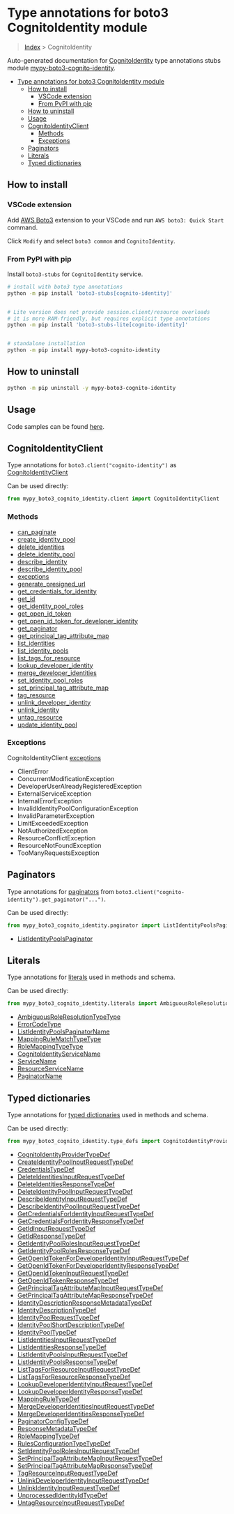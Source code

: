 <a id="type-annotations-for-boto3-cognitoidentity-module"></a>

# Type annotations for boto3 CognitoIdentity module

> [Index](../README.md) > CognitoIdentity

Auto-generated documentation for
[CognitoIdentity](https://boto3.amazonaws.com/v1/documentation/api/latest/reference/services/cognito-identity.html#CognitoIdentity)
type annotations stubs module
[mypy-boto3-cognito-identity](https://pypi.org/project/mypy-boto3-cognito-identity/).

- [Type annotations for boto3 CognitoIdentity module](#type-annotations-for-boto3-cognitoidentity-module)
  - [How to install](#how-to-install)
    - [VSCode extension](#vscode-extension)
    - [From PyPI with pip](#from-pypi-with-pip)
  - [How to uninstall](#how-to-uninstall)
  - [Usage](#usage)
  - [CognitoIdentityClient](#cognitoidentityclient)
    - [Methods](#methods)
    - [Exceptions](#exceptions)
  - [Paginators](#paginators)
  - [Literals](#literals)
  - [Typed dictionaries](#typed-dictionaries)

<a id="how-to-install"></a>

## How to install

<a id="vscode-extension"></a>

### VSCode extension

Add
[AWS Boto3](https://marketplace.visualstudio.com/items?itemName=Boto3typed.boto3-ide)
extension to your VSCode and run `AWS boto3: Quick Start` command.

Click `Modify` and select `boto3 common` and `CognitoIdentity`.

<a id="from-pypi-with-pip"></a>

### From PyPI with pip

Install `boto3-stubs` for `CognitoIdentity` service.

```bash
# install with boto3 type annotations
python -m pip install 'boto3-stubs[cognito-identity]'


# Lite version does not provide session.client/resource overloads
# it is more RAM-friendly, but requires explicit type annotations
python -m pip install 'boto3-stubs-lite[cognito-identity]'


# standalone installation
python -m pip install mypy-boto3-cognito-identity
```

<a id="how-to-uninstall"></a>

## How to uninstall

```bash
python -m pip uninstall -y mypy-boto3-cognito-identity
```

<a id="usage"></a>

## Usage

Code samples can be found [here](./usage.md).

<a id="cognitoidentityclient"></a>

## CognitoIdentityClient

Type annotations for `boto3.client("cognito-identity")` as
[CognitoIdentityClient](./client.md)

Can be used directly:

```python
from mypy_boto3_cognito_identity.client import CognitoIdentityClient
```

<a id="methods"></a>

### Methods

- [can_paginate](./client.md#can_paginate)
- [create_identity_pool](./client.md#create_identity_pool)
- [delete_identities](./client.md#delete_identities)
- [delete_identity_pool](./client.md#delete_identity_pool)
- [describe_identity](./client.md#describe_identity)
- [describe_identity_pool](./client.md#describe_identity_pool)
- [exceptions](./client.md#exceptions)
- [generate_presigned_url](./client.md#generate_presigned_url)
- [get_credentials_for_identity](./client.md#get_credentials_for_identity)
- [get_id](./client.md#get_id)
- [get_identity_pool_roles](./client.md#get_identity_pool_roles)
- [get_open_id_token](./client.md#get_open_id_token)
- [get_open_id_token_for_developer_identity](./client.md#get_open_id_token_for_developer_identity)
- [get_paginator](./client.md#get_paginator)
- [get_principal_tag_attribute_map](./client.md#get_principal_tag_attribute_map)
- [list_identities](./client.md#list_identities)
- [list_identity_pools](./client.md#list_identity_pools)
- [list_tags_for_resource](./client.md#list_tags_for_resource)
- [lookup_developer_identity](./client.md#lookup_developer_identity)
- [merge_developer_identities](./client.md#merge_developer_identities)
- [set_identity_pool_roles](./client.md#set_identity_pool_roles)
- [set_principal_tag_attribute_map](./client.md#set_principal_tag_attribute_map)
- [tag_resource](./client.md#tag_resource)
- [unlink_developer_identity](./client.md#unlink_developer_identity)
- [unlink_identity](./client.md#unlink_identity)
- [untag_resource](./client.md#untag_resource)
- [update_identity_pool](./client.md#update_identity_pool)

<a id="exceptions"></a>

### Exceptions

CognitoIdentityClient [exceptions](./client.md#exceptions)

- ClientError
- ConcurrentModificationException
- DeveloperUserAlreadyRegisteredException
- ExternalServiceException
- InternalErrorException
- InvalidIdentityPoolConfigurationException
- InvalidParameterException
- LimitExceededException
- NotAuthorizedException
- ResourceConflictException
- ResourceNotFoundException
- TooManyRequestsException

<a id="paginators"></a>

## Paginators

Type annotations for [paginators](./paginators.md) from
`boto3.client("cognito-identity").get_paginator("...")`.

Can be used directly:

```python
from mypy_boto3_cognito_identity.paginator import ListIdentityPoolsPaginator, ...
```

- [ListIdentityPoolsPaginator](./paginators.md#listidentitypoolspaginator)

<a id="literals"></a>

## Literals

Type annotations for [literals](./literals.md) used in methods and schema.

Can be used directly:

```python
from mypy_boto3_cognito_identity.literals import AmbiguousRoleResolutionTypeType, ...
```

- [AmbiguousRoleResolutionTypeType](./literals.md#ambiguousroleresolutiontypetype)
- [ErrorCodeType](./literals.md#errorcodetype)
- [ListIdentityPoolsPaginatorName](./literals.md#listidentitypoolspaginatorname)
- [MappingRuleMatchTypeType](./literals.md#mappingrulematchtypetype)
- [RoleMappingTypeType](./literals.md#rolemappingtypetype)
- [CognitoIdentityServiceName](./literals.md#cognitoidentityservicename)
- [ServiceName](./literals.md#servicename)
- [ResourceServiceName](./literals.md#resourceservicename)
- [PaginatorName](./literals.md#paginatorname)

<a id="typed-dictionaries"></a>

## Typed dictionaries

Type annotations for [typed dictionaries](./type_defs.md) used in methods and
schema.

Can be used directly:

```python
from mypy_boto3_cognito_identity.type_defs import CognitoIdentityProviderTypeDef, ...
```

- [CognitoIdentityProviderTypeDef](./type_defs.md#cognitoidentityprovidertypedef)
- [CreateIdentityPoolInputRequestTypeDef](./type_defs.md#createidentitypoolinputrequesttypedef)
- [CredentialsTypeDef](./type_defs.md#credentialstypedef)
- [DeleteIdentitiesInputRequestTypeDef](./type_defs.md#deleteidentitiesinputrequesttypedef)
- [DeleteIdentitiesResponseTypeDef](./type_defs.md#deleteidentitiesresponsetypedef)
- [DeleteIdentityPoolInputRequestTypeDef](./type_defs.md#deleteidentitypoolinputrequesttypedef)
- [DescribeIdentityInputRequestTypeDef](./type_defs.md#describeidentityinputrequesttypedef)
- [DescribeIdentityPoolInputRequestTypeDef](./type_defs.md#describeidentitypoolinputrequesttypedef)
- [GetCredentialsForIdentityInputRequestTypeDef](./type_defs.md#getcredentialsforidentityinputrequesttypedef)
- [GetCredentialsForIdentityResponseTypeDef](./type_defs.md#getcredentialsforidentityresponsetypedef)
- [GetIdInputRequestTypeDef](./type_defs.md#getidinputrequesttypedef)
- [GetIdResponseTypeDef](./type_defs.md#getidresponsetypedef)
- [GetIdentityPoolRolesInputRequestTypeDef](./type_defs.md#getidentitypoolrolesinputrequesttypedef)
- [GetIdentityPoolRolesResponseTypeDef](./type_defs.md#getidentitypoolrolesresponsetypedef)
- [GetOpenIdTokenForDeveloperIdentityInputRequestTypeDef](./type_defs.md#getopenidtokenfordeveloperidentityinputrequesttypedef)
- [GetOpenIdTokenForDeveloperIdentityResponseTypeDef](./type_defs.md#getopenidtokenfordeveloperidentityresponsetypedef)
- [GetOpenIdTokenInputRequestTypeDef](./type_defs.md#getopenidtokeninputrequesttypedef)
- [GetOpenIdTokenResponseTypeDef](./type_defs.md#getopenidtokenresponsetypedef)
- [GetPrincipalTagAttributeMapInputRequestTypeDef](./type_defs.md#getprincipaltagattributemapinputrequesttypedef)
- [GetPrincipalTagAttributeMapResponseTypeDef](./type_defs.md#getprincipaltagattributemapresponsetypedef)
- [IdentityDescriptionResponseMetadataTypeDef](./type_defs.md#identitydescriptionresponsemetadatatypedef)
- [IdentityDescriptionTypeDef](./type_defs.md#identitydescriptiontypedef)
- [IdentityPoolRequestTypeDef](./type_defs.md#identitypoolrequesttypedef)
- [IdentityPoolShortDescriptionTypeDef](./type_defs.md#identitypoolshortdescriptiontypedef)
- [IdentityPoolTypeDef](./type_defs.md#identitypooltypedef)
- [ListIdentitiesInputRequestTypeDef](./type_defs.md#listidentitiesinputrequesttypedef)
- [ListIdentitiesResponseTypeDef](./type_defs.md#listidentitiesresponsetypedef)
- [ListIdentityPoolsInputRequestTypeDef](./type_defs.md#listidentitypoolsinputrequesttypedef)
- [ListIdentityPoolsResponseTypeDef](./type_defs.md#listidentitypoolsresponsetypedef)
- [ListTagsForResourceInputRequestTypeDef](./type_defs.md#listtagsforresourceinputrequesttypedef)
- [ListTagsForResourceResponseTypeDef](./type_defs.md#listtagsforresourceresponsetypedef)
- [LookupDeveloperIdentityInputRequestTypeDef](./type_defs.md#lookupdeveloperidentityinputrequesttypedef)
- [LookupDeveloperIdentityResponseTypeDef](./type_defs.md#lookupdeveloperidentityresponsetypedef)
- [MappingRuleTypeDef](./type_defs.md#mappingruletypedef)
- [MergeDeveloperIdentitiesInputRequestTypeDef](./type_defs.md#mergedeveloperidentitiesinputrequesttypedef)
- [MergeDeveloperIdentitiesResponseTypeDef](./type_defs.md#mergedeveloperidentitiesresponsetypedef)
- [PaginatorConfigTypeDef](./type_defs.md#paginatorconfigtypedef)
- [ResponseMetadataTypeDef](./type_defs.md#responsemetadatatypedef)
- [RoleMappingTypeDef](./type_defs.md#rolemappingtypedef)
- [RulesConfigurationTypeTypeDef](./type_defs.md#rulesconfigurationtypetypedef)
- [SetIdentityPoolRolesInputRequestTypeDef](./type_defs.md#setidentitypoolrolesinputrequesttypedef)
- [SetPrincipalTagAttributeMapInputRequestTypeDef](./type_defs.md#setprincipaltagattributemapinputrequesttypedef)
- [SetPrincipalTagAttributeMapResponseTypeDef](./type_defs.md#setprincipaltagattributemapresponsetypedef)
- [TagResourceInputRequestTypeDef](./type_defs.md#tagresourceinputrequesttypedef)
- [UnlinkDeveloperIdentityInputRequestTypeDef](./type_defs.md#unlinkdeveloperidentityinputrequesttypedef)
- [UnlinkIdentityInputRequestTypeDef](./type_defs.md#unlinkidentityinputrequesttypedef)
- [UnprocessedIdentityIdTypeDef](./type_defs.md#unprocessedidentityidtypedef)
- [UntagResourceInputRequestTypeDef](./type_defs.md#untagresourceinputrequesttypedef)
